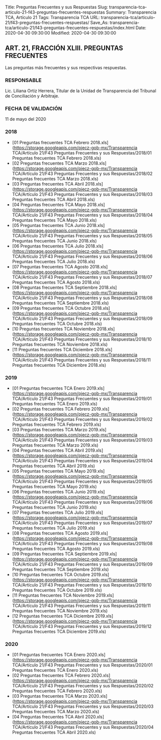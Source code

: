 Title: Preguntas Frecuentes y sus Respuestas
Slug: transparencia-tca-articulo-21-f43-preguntas-frecuentes-respuestas
Summary: Transparencia TCA, Artículo 21
Tags: Transparencia TCA
URL: transparencia-tca/articulo-21/f43-preguntas-frecuentes-respuestas/
Save_As: transparencia-tca/articulo-21/f43-preguntas-frecuentes-respuestas/index.html
Date: 2020-04-30 09:30:00
Modified: 2020-04-30 09:30:00


## ART. 21, FRACCIÓN XLIII. PREGUNTAS FRECUENTES

Las preguntas más frecuentes y sus respectivas respuestas.


### RESPONSABLE

Lic. Liliana Ortiz Herrera, Titular de la Unidad de Transparencia del Tribunal de Conciliación y Arbitraje.


### FECHA DE VALIDACIÓN

11 de mayo del 2020



### 2018


* [01 Preguntas frecuentes TCA Febrero 2018.xls](https://storage.googleapis.com/pjecz-gob-mx/Transparencia TCA/Artículo 21/F43 Preguntas Frecuentes y sus Respuestas/2018/01 Preguntas frecuentes TCA Febrero 2018.xls)
* [02 Preguntas frecuentes TCA Marzo 2018.xls](https://storage.googleapis.com/pjecz-gob-mx/Transparencia TCA/Artículo 21/F43 Preguntas Frecuentes y sus Respuestas/2018/02 Preguntas frecuentes TCA Marzo 2018.xls)
* [03 Preguntas frecuentes TCA Abril 2018.xls](https://storage.googleapis.com/pjecz-gob-mx/Transparencia TCA/Artículo 21/F43 Preguntas Frecuentes y sus Respuestas/2018/03 Preguntas frecuentes TCA Abril 2018.xls)
* [04 Preguntas frecuentes TCA Mayo 2018.xls](https://storage.googleapis.com/pjecz-gob-mx/Transparencia TCA/Artículo 21/F43 Preguntas Frecuentes y sus Respuestas/2018/04 Preguntas frecuentes TCA Mayo 2018.xls)
* [05 Preguntas frecuentes TCA Junio 2018.xls](https://storage.googleapis.com/pjecz-gob-mx/Transparencia TCA/Artículo 21/F43 Preguntas Frecuentes y sus Respuestas/2018/05 Preguntas frecuentes TCA Junio 2018.xls)
* [06 Preguntas frecuentes TCA Julio 2018.xls](https://storage.googleapis.com/pjecz-gob-mx/Transparencia TCA/Artículo 21/F43 Preguntas Frecuentes y sus Respuestas/2018/06 Preguntas frecuentes TCA Julio 2018.xls)
* [07 Preguntas frecuentes TCA Agosto 2018.xls](https://storage.googleapis.com/pjecz-gob-mx/Transparencia TCA/Artículo 21/F43 Preguntas Frecuentes y sus Respuestas/2018/07 Preguntas frecuentes TCA Agosto 2018.xls)
* [08 Preguntas frecuentes TCA Septiembre 2018.xls](https://storage.googleapis.com/pjecz-gob-mx/Transparencia TCA/Artículo 21/F43 Preguntas Frecuentes y sus Respuestas/2018/08 Preguntas frecuentes TCA Septiembre 2018.xls)
* [09 Preguntas frecuentes TCA Octubre 2018.xls](https://storage.googleapis.com/pjecz-gob-mx/Transparencia TCA/Artículo 21/F43 Preguntas Frecuentes y sus Respuestas/2018/09 Preguntas frecuentes TCA Octubre 2018.xls)
* [10 Preguntas frecuentes TCA Noviembre 2018.xls](https://storage.googleapis.com/pjecz-gob-mx/Transparencia TCA/Artículo 21/F43 Preguntas Frecuentes y sus Respuestas/2018/10 Preguntas frecuentes TCA Noviembre 2018.xls)
* [11 Preguntas frecuentes TCA Diciembre 2018.xls](https://storage.googleapis.com/pjecz-gob-mx/Transparencia TCA/Artículo 21/F43 Preguntas Frecuentes y sus Respuestas/2018/11 Preguntas frecuentes TCA Diciembre 2018.xls)


### 2019


* [01 Preguntas frecuentes TCA Enero 2019.xls](https://storage.googleapis.com/pjecz-gob-mx/Transparencia TCA/Artículo 21/F43 Preguntas Frecuentes y sus Respuestas/2019/01 Preguntas frecuentes TCA Enero 2019.xls)
* [02 Preguntas frecuentes TCA Febrero 2019.xls](https://storage.googleapis.com/pjecz-gob-mx/Transparencia TCA/Artículo 21/F43 Preguntas Frecuentes y sus Respuestas/2019/02 Preguntas frecuentes TCA Febrero 2019.xls)
* [03 Preguntas frecuentes TCA Marzo 2019.xls](https://storage.googleapis.com/pjecz-gob-mx/Transparencia TCA/Artículo 21/F43 Preguntas Frecuentes y sus Respuestas/2019/03 Preguntas frecuentes TCA Marzo 2019.xls)
* [04 Preguntas frecuentes TCA Abril 2019.xls](https://storage.googleapis.com/pjecz-gob-mx/Transparencia TCA/Artículo 21/F43 Preguntas Frecuentes y sus Respuestas/2019/04 Preguntas frecuentes TCA Abril 2019.xls)
* [05 Preguntas frecuentes TCA Mayo 2019.xls](https://storage.googleapis.com/pjecz-gob-mx/Transparencia TCA/Artículo 21/F43 Preguntas Frecuentes y sus Respuestas/2019/05 Preguntas frecuentes TCA Mayo 2019.xls)
* [06 Preguntas frecuentes TCA Junio 2019.xls](https://storage.googleapis.com/pjecz-gob-mx/Transparencia TCA/Artículo 21/F43 Preguntas Frecuentes y sus Respuestas/2019/06 Preguntas frecuentes TCA Junio 2019.xls)
* [07 Preguntas frecuentes TCA Julio 2019.xls](https://storage.googleapis.com/pjecz-gob-mx/Transparencia TCA/Artículo 21/F43 Preguntas Frecuentes y sus Respuestas/2019/07 Preguntas frecuentes TCA Julio 2019.xls)
* [08 Preguntas frecuentes TCA Agosto 2019.xls](https://storage.googleapis.com/pjecz-gob-mx/Transparencia TCA/Artículo 21/F43 Preguntas Frecuentes y sus Respuestas/2019/08 Preguntas frecuentes TCA Agosto 2019.xls)
* [09 Preguntas frecuentes TCA Septiembre 2019.xls](https://storage.googleapis.com/pjecz-gob-mx/Transparencia TCA/Artículo 21/F43 Preguntas Frecuentes y sus Respuestas/2019/09 Preguntas frecuentes TCA Septiembre 2019.xls)
* [10 Preguntas frecuentes TCA Octubre 2019.xls](https://storage.googleapis.com/pjecz-gob-mx/Transparencia TCA/Artículo 21/F43 Preguntas Frecuentes y sus Respuestas/2019/10 Preguntas frecuentes TCA Octubre 2019.xls)
* [11 Preguntas frecuentes TCA Noviembre 2019.xls](https://storage.googleapis.com/pjecz-gob-mx/Transparencia TCA/Artículo 21/F43 Preguntas Frecuentes y sus Respuestas/2019/11 Preguntas frecuentes TCA Noviembre 2019.xls)
* [12 Preguntas frecuentes TCA Diciembre 2019.xls](https://storage.googleapis.com/pjecz-gob-mx/Transparencia TCA/Artículo 21/F43 Preguntas Frecuentes y sus Respuestas/2019/12 Preguntas frecuentes TCA Diciembre 2019.xls)


### 2020


* [01 Preguntas frecuentes TCA Enero 2020.xls](https://storage.googleapis.com/pjecz-gob-mx/Transparencia TCA/Artículo 21/F43 Preguntas Frecuentes y sus Respuestas/2020/01 Preguntas frecuentes TCA Enero 2020.xls)
* [02 Preguntas frecuentes TCA Febrero 2020.xls](https://storage.googleapis.com/pjecz-gob-mx/Transparencia TCA/Artículo 21/F43 Preguntas Frecuentes y sus Respuestas/2020/02 Preguntas frecuentes TCA Febrero 2020.xls)
* [03 Preguntas frecuentes TCA Marzo 2020.xls](https://storage.googleapis.com/pjecz-gob-mx/Transparencia TCA/Artículo 21/F43 Preguntas Frecuentes y sus Respuestas/2020/03 Preguntas frecuentes TCA Marzo 2020.xls)
* [04 Preguntas frecuentes TCA Abril 2020.xls](https://storage.googleapis.com/pjecz-gob-mx/Transparencia TCA/Artículo 21/F43 Preguntas Frecuentes y sus Respuestas/2020/04 Preguntas frecuentes TCA Abril 2020.xls)


